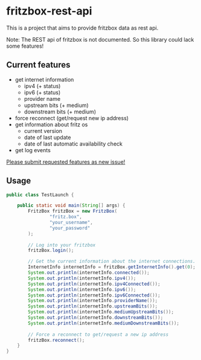 # fritzbox-rest-api

This is a project that aims to provide fritzbox data as rest api.

Note: The REST api of fritzbox is not documented. So this library could lack some features!

## Current features

* get internet information
  * ipv4 (+ status)
  * ipv6 (+ status)
  * provider name
  * upstream bits (+ medium)
  * downstream bits (+ medium)
* force reconnect (get/request new ip address)
* get information about fritz os
  * current version
  * date of last update
  * date of last automatic availability check
* get log events

[Please submit requested features as new issue!](https://github.com/Koboo/fritzbox-rest-api/issues)

## Usage

````java
public class TestLaunch {

    public static void main(String[] args) {
        FritzBox fritzBox = new FritzBox(
                "fritz.box",
                "your_username",
                "your_password"
        );
        
        // Log into your fritzbox
        fritzBox.login();

        // Get the current information about the internet connections.
        InternetInfo internetInfo = fritzBox.getInternetInfo().get(0);
        System.out.println(internetInfo.connected());
        System.out.println(internetInfo.ipv4());
        System.out.println(internetInfo.ipv4Connected());
        System.out.println(internetInfo.ipv6());
        System.out.println(internetInfo.ipv6Connected());
        System.out.println(internetInfo.providerName());
        System.out.println(internetInfo.upstreamBits());
        System.out.println(internetInfo.mediumUpstreamBits());
        System.out.println(internetInfo.downstreamBits());
        System.out.println(internetInfo.mediumDownstreamBits());
        
        // Force a reconnect to get/request a new ip address
        fritzBox.reconnect();
    }
}
````